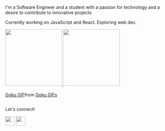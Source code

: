 
<p align="left">I'm a Software Engineer and a student with a passion for technology and a desire to contribute to innovative projects</p>
<p align="left">Currently working on JavaScript and React. Exploring web dev.</p>
  <div>
  <a href="https://github.com/ibtriz">
  <img height="180em" src="https://github-readme-stats.vercel.app/api/top-langs/?username=nophtcodes&layout=compact&langs_count=7&theme=rose_pine"/>
  <img height="180em" src="https://github-readme-stats.vercel.app/api?username=nophtcodes&show_icons=true&theme=rose_pine&include_all_commits=true&count_private=true"/>
</div>
<br>
<div class="tenor-gif-embed" data-postid="24919715" data-share-method="host" data-aspect-ratio="1.6" data-width="100%"><a href="https://tenor.com/view/goku-gif-24919715">Goku GIF</a>from <a href="https://tenor.com/search/goku-gifs">Goku GIFs</a></div> <script type="text/javascript" async src="https://tenor.com/embed.js"></script>
  
  ##
<p align="left"> Let's connect!</p>
 
 <div align="left">
  <a href="mailto:kimartyom.dev@gmail.com"><img height="30" src="https://img.shields.io/badge/Gmail-8B0215?style=for-the-badge&logo=Gmail&logoColor=FFFFFF" target="_blank"></a>
  <a href="https://www.linkedin.com/" target="_blank"> <img height="30" src="https://img.shields.io/badge/-Linkedin-8B0215?style=for-the-badge&logo=Linkedin&logoColor=FFFFFF&link=https://www.linkedin.com/in/beatriz-francelino-borges-carneiro/" target="_blank"></a> 
</div>

